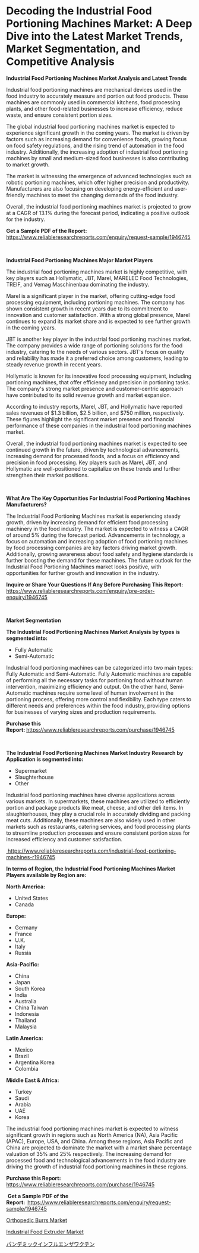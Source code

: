 <p><h1>Decoding the Industrial Food Portioning Machines Market: A Deep Dive into the Latest Market Trends, Market Segmentation, and Competitive Analysis</h1></p><p><strong>Industrial Food Portioning Machines Market Analysis and Latest Trends</strong></p>
<p><p>Industrial food portioning machines are mechanical devices used in the food industry to accurately measure and portion out food products. These machines are commonly used in commercial kitchens, food processing plants, and other food-related businesses to increase efficiency, reduce waste, and ensure consistent portion sizes.</p><p>The global industrial food portioning machines market is expected to experience significant growth in the coming years. The market is driven by factors such as increasing demand for convenience foods, growing focus on food safety regulations, and the rising trend of automation in the food industry. Additionally, the increasing adoption of industrial food portioning machines by small and medium-sized food businesses is also contributing to market growth.</p><p>The market is witnessing the emergence of advanced technologies such as robotic portioning machines, which offer higher precision and productivity. Manufacturers are also focusing on developing energy-efficient and user-friendly machines to meet the changing demands of the food industry.</p><p>Overall, the industrial food portioning machines market is projected to grow at a CAGR of 13.1% during the forecast period, indicating a positive outlook for the industry.</p></p>
<p><strong>Get a Sample PDF of the Report:&nbsp;</strong> <a href="https://www.reliableresearchreports.com/enquiry/request-sample/1946745">https://www.reliableresearchreports.com/enquiry/request-sample/1946745</a></p>
<p>&nbsp;</p>
<p><strong>Industrial Food Portioning Machines Major Market Players</strong></p>
<p><p>The industrial food portioning machines market is highly competitive, with key players such as Hollymatic, JBT, Marel, MARELEC Food Technologies, TREIF, and Vemag Maschinenbau dominating the industry. </p><p>Marel is a significant player in the market, offering cutting-edge food processing equipment, including portioning machines. The company has shown consistent growth in recent years due to its commitment to innovation and customer satisfaction. With a strong global presence, Marel continues to expand its market share and is expected to see further growth in the coming years.</p><p>JBT is another key player in the industrial food portioning machines market. The company provides a wide range of portioning solutions for the food industry, catering to the needs of various sectors. JBT's focus on quality and reliability has made it a preferred choice among customers, leading to steady revenue growth in recent years.</p><p>Hollymatic is known for its innovative food processing equipment, including portioning machines, that offer efficiency and precision in portioning tasks. The company's strong market presence and customer-centric approach have contributed to its solid revenue growth and market expansion.</p><p>According to industry reports, Marel, JBT, and Hollymatic have reported sales revenues of $1.3 billion, $2.5 billion, and $750 million, respectively. These figures highlight the significant market presence and financial performance of these companies in the industrial food portioning machines market.</p><p>Overall, the industrial food portioning machines market is expected to see continued growth in the future, driven by technological advancements, increasing demand for processed foods, and a focus on efficiency and precision in food processing. Key players such as Marel, JBT, and Hollymatic are well-positioned to capitalize on these trends and further strengthen their market positions.</p></p>
<p>&nbsp;</p>
<p><strong>What Are The Key Opportunities For Industrial Food Portioning Machines Manufacturers?</strong></p>
<p><p>The Industrial Food Portioning Machines market is experiencing steady growth, driven by increasing demand for efficient food processing machinery in the food industry. The market is expected to witness a CAGR of around 5% during the forecast period. Advancements in technology, a focus on automation and increasing adoption of food portioning machines by food processing companies are key factors driving market growth. Additionally, growing awareness about food safety and hygiene standards is further boosting the demand for these machines. The future outlook for the Industrial Food Portioning Machines market looks positive, with opportunities for further growth and innovation in the industry.</p></p>
<p><strong>Inquire or Share Your Questions If Any Before Purchasing This Report:</strong> <a href="https://www.reliableresearchreports.com/enquiry/pre-order-enquiry/1946745">https://www.reliableresearchreports.com/enquiry/pre-order-enquiry/1946745</a></p>
<p>&nbsp;</p>
<p><strong>Market Segmentation</strong></p>
<p><strong>The Industrial Food Portioning Machines Market Analysis by types is segmented into:</strong></p>
<p><ul><li>Fully Automatic</li><li>Semi-Automatic</li></ul></p>
<p><p>Industrial food portioning machines can be categorized into two main types: Fully Automatic and Semi-Automatic. Fully Automatic machines are capable of performing all the necessary tasks for portioning food without human intervention, maximizing efficiency and output. On the other hand, Semi-Automatic machines require some level of human involvement in the portioning process, offering more control and flexibility. Each type caters to different needs and preferences within the food industry, providing options for businesses of varying sizes and production requirements.</p></p>
<p><strong>Purchase this Report:&nbsp;</strong><a href="https://www.reliableresearchreports.com/purchase/1946745">https://www.reliableresearchreports.com/purchase/1946745</a></p>
<p>&nbsp;</p>
<p><strong>The Industrial Food Portioning Machines Market Industry Research by Application is segmented into:</strong></p>
<p><ul><li>Supermarket</li><li>Slaughterhouse</li><li>Other</li></ul></p>
<p><p>Industrial food portioning machines have diverse applications across various markets. In supermarkets, these machines are utilized to efficiently portion and package products like meat, cheese, and other deli items. In slaughterhouses, they play a crucial role in accurately dividing and packing meat cuts. Additionally, these machines are also widely used in other markets such as restaurants, catering services, and food processing plants to streamline production processes and ensure consistent portion sizes for increased efficiency and customer satisfaction.</p></p>
<p><a href="https://www.reliableresearchreports.com/industrial-food-portioning-machines-r1946745">&nbsp;https://www.reliableresearchreports.com/industrial-food-portioning-machines-r1946745</a></p>
<p><strong>In terms of Region, the Industrial Food Portioning Machines Market Players available by Region are:</strong></p>
<p>
    <p> <strong> North America: </strong>
        <ul>
            <li>United States</li>
            <li>Canada</li>
        </ul>
        </p> 
    <p> <strong> Europe: </strong>
        <ul>
            <li>Germany</li>
            <li>France</li>
            <li>U.K.</li>
            <li>Italy</li>
            <li>Russia</li>
        </ul>
        </p> 
    <p> <strong> Asia-Pacific: </strong>
        <ul>
            <li>China</li>
            <li>Japan</li>
            <li>South Korea</li>
            <li>India</li>
            <li>Australia</li>
            <li>China Taiwan</li>
            <li>Indonesia</li>
            <li>Thailand</li>
            <li>Malaysia</li>
        </ul>
        </p> 
    <p> <strong> Latin America: </strong>
        <ul>
            <li>Mexico</li>
            <li>Brazil</li>
            <li>Argentina Korea</li>
            <li>Colombia</li>
        </ul>
        </p> 
    <p> <strong> Middle East & Africa: </strong>
        <ul>
            <li>Turkey</li>
            <li>Saudi</li>
            <li>Arabia</li>
            <li>UAE</li>
            <li>Korea</li>
        </ul>
    </p>
    </p>
<p><p>The industrial food portioning machines market is expected to witness significant growth in regions such as North America (NA), Asia Pacific (APAC), Europe, USA, and China. Among these regions, Asia Pacific and China are projected to dominate the market with a market share percentage valuation of 35% and 25% respectively. The increasing demand for processed food and technological advancements in the food industry are driving the growth of industrial food portioning machines in these regions.</p></p>
<p><strong>Purchase this Report: </strong><a href="https://www.reliableresearchreports.com/purchase/1946745">https://www.reliableresearchreports.com/purchase/1946745</a></p>
<p>&nbsp;<strong>Get a Sample PDF of the Report:&nbsp;&nbsp;</strong><a href="https://www.reliableresearchreports.com/enquiry/request-sample/1946745">https://www.reliableresearchreports.com/enquiry/request-sample/1946745</a></p>
<p><strong></strong></p>
<p><p><a href="https://full-wildebeest-80b.notion.site/Orthopedic-Burrs-Market-Analysis-Its-CAGR-Market-Segmentation-and-Global-Industry-Overview-9ad42ae9a1c6457c81813b1a87b78b5a">Orthopedic Burrs Market</a></p><p><a href="https://github.com/okotobwrhuteie/Market-Research-Report-List-2/blob/main/industrial-food-extruder-market.md">Industrial Food Extruder Market</a></p><p><a href="https://github.com/SarahFahey88/Market-Research-Report-List-1/blob/main/993163534121.md">パンデミックインフルエンザワクチン</a></p></p>